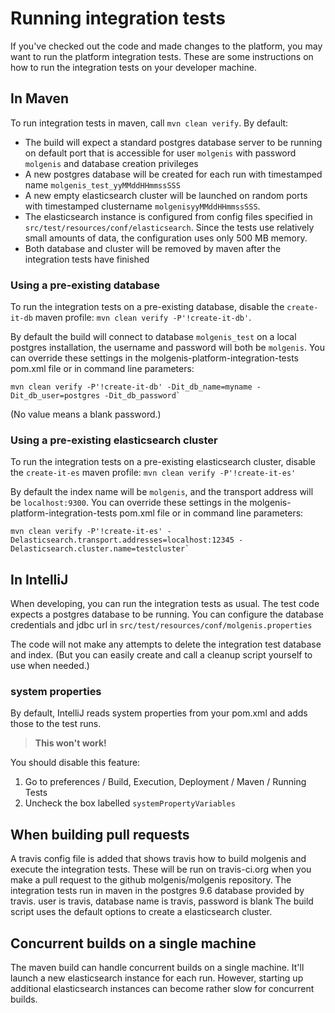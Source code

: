 # Running integration tests
If you've checked out the code and made changes to the platform, you may want to run the
platform integration tests.
These are some instructions on how to run the integration tests on your developer machine.

## In Maven
To run integration tests in maven, call `mvn clean verify`. By default:
* The build will expect a standard postgres database server to be running on default port that is accessible for user `molgenis`
with password `molgenis` and database creation privileges
* A new postgres database will be created for each run with timestamped name `molgenis_test_yyMMddHHmmssSSS`
* A new empty elasticsearch cluster will be launched on random ports with timestamped clustername `molgenisyyMMddHHmmssSSS`.
* The elasticsearch instance is configured from config files specified in `src/test/resources/conf/elasticsearch`. Since the tests use relatively small amounts of data, the configuration uses only 500 MB memory.
* Both database and cluster will be removed by maven after the integration tests have finished

### Using a pre-existing database
To run the integration tests on a pre-existing database, disable the `create-it-db` maven profile: `mvn clean verify -P'!create-it-db'`.

By default the build will connect to database `molgenis_test` on a local postgres installation, the username and password will both be `molgenis`.
You can override these settings in the molgenis-platform-integration-tests pom.xml file or in command line parameters:
```
mvn clean verify -P'!create-it-db' -Dit_db_name=myname -Dit_db_user=postgres -Dit_db_password`
```
(No value means a blank password.)

### Using a pre-existing elasticsearch cluster
To run the integration tests on a pre-existing elasticsearch cluster, disable the `create-it-es` maven profile: `mvn clean verify -P'!create-it-es'`

By default the index name will be `molgenis`, and the transport address will be `localhost:9300`.
You can override these settings in the molgenis-platform-integration-tests pom.xml file or in  command line parameters:
```
mvn clean verify -P'!create-it-es' -Delasticsearch.transport.addresses=localhost:12345 -Delasticsearch.cluster.name=testcluster`
```

## In IntelliJ
When developing, you can run the integration tests as usual.
The test code expects a postgres database to be running.
You can configure the database credentials and jdbc url in `src/test/resources/conf/molgenis.properties`

The code will not make any attempts to delete the integration test database and index.
(But you can easily create and call a cleanup script yourself to use when needed.)

### system properties
By default, IntelliJ reads system properties from your pom.xml and adds those to the
test runs.

> **This won't work!**

You should disable this feature:
1. Go to preferences / Build, Execution, Deployment / Maven / Running Tests
2. Uncheck the box labelled `systemPropertyVariables`

## When building pull requests

A travis config file is added that shows travis how to build molgenis and execute the
integration tests.
These will be run on travis-ci.org when you make a pull request to the github molgenis/molgenis
repository.
The integration tests run in maven in the postgres 9.6 database provided by travis.
user is travis, database name is travis, password is blank
The build script uses the default options to create a elasticsearch cluster.

## Concurrent builds on a single machine
The maven build can handle concurrent builds on a single machine.
It'll launch a new elasticsearch instance for each run.
However, starting up additional elasticsearch instances can become rather slow for concurrent builds.
